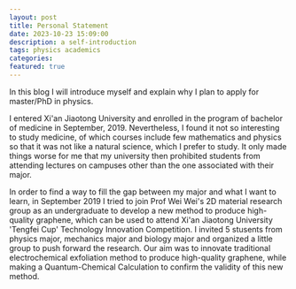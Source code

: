 ```yaml
---
layout: post
title: Personal Statement
date: 2023-10-23 15:09:00
description: a self-introduction
tags: physics academics
categories: 
featured: true
---
```

In this blog I will introduce myself and explain why I plan to apply for master/PhD in physics. 

I entered Xi'an Jiaotong University and enrolled in the program of bachelor of medicine in September, 2019. Nevertheless, I found it not so interesting to study medicine, of which courses include few mathematics and physics so that it was not like a natural science, which I prefer to study. It only made things worse for me that my university then prohibited students from attending lectures on campuses other than the one associated with their major.

In order to find a way to fill the gap between my major and what I want to learn, in September 2019 I tried to join Prof Wei Wei's 2D material research group as an undergraduate to develop a new method to produce high-quality graphene, which can be used to attend Xi'an Jiaotong University 'Tengfei Cup' Technology Innovation Competition. I invited 5 stusents from physics major, mechanics major and biology major and organized a little group to push forward the research. Our aim was to innovate traditional electrochemical exfoliation method to produce high-quality graphene, while making a Quantum-Chemical Calculation to confirm the validity of this new method. 

